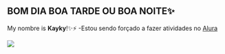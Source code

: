 ## BOM DIA BOA TARDE OU BOA NOITE✨

My nombre is **Kayky**!✨⚡ 
-Estou sendo forçado a fazer atividades no [Alura](https://www.alura.com.br)

![](https://media.tenor.com/_xqOmJ3drk4AAAAi/heart-rings.gif)

